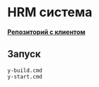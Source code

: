 # HRM система

[**Репозиторий с клиентом**](https://github.com/Rafaellka/competence-tree)

Запуск
---
```
y-build.cmd
y-start.cmd
```
